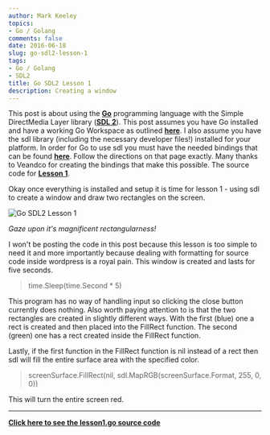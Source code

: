 ```yaml
---
author: Mark Keeley
topics:
- Go / Golang
comments: false
date: 2016-06-18
slug: go-sdl2-lesson-1
tags:
- Go / Golang
- SDL2
title: Go SDL2 Lesson 1
description: Creating a window
---
```


This post is about using the [**Go**](https://golang.org/) programming language with the Simple DirectMedia Layer library ([**SDL 2**](https://www.libsdl.org/)). This post assumes you have Go installed and have a working Go Workspace as outlined [**here**](https://golang.org/doc/install). I also assume you have the sdl library (including the necessary developer files!) installed for your platform. In order for Go to use sdl you must have the needed bindings that can be found [**here**](https://github.com/veandco/go-sdl2). Follow the directions on that page exactly. Many thanks to Veandco for creating the bindings that make this possible. The source code for [**Lesson 1**](https://github.com/MarkKeeley/Go-SDL2-Lessons/blob/master/Lesson01/lesson01.go).

Okay once everything is installed and setup it is time for lesson 1 - using sdl to create a window and draw two rectangles on the screen.

![Go SDL2 Lesson 1](/media/lesson1.png)

<!--more-->

_Gaze upon it's magnificent rectangularness!_


I won't be posting the code in this post because this lesson is too simple to need it and more importantly because dealing with formatting for source code inside wordpress is a royal pain. This window is created and lasts for five seconds.



> time.Sleep(time.Second * 5)


This program has no way of handling input so clicking the close button currently does nothing. Also worth paying attention to is that the two rectangles are created in slightly different ways. With the first (blue) one a rect is created and then placed into the FillRect function. The second (green) one has a rect created inside the FillRect function.


Lastly, if the first function in the FillRect function is nil instead of a rect then sdl will fill the entire surface area with the specified color.


> screenSurface.FillRect(nil, sdl.MapRGB(screenSurface.Format, 255, 0, 0))


This will turn the entire screen red.

* * *

[**Click here to see the lesson1.go source code**](https://github.com/MarkKeeley/Go-SDL2-Lessons/blob/master/Lesson01/lesson01.go "See the lesson 1 source code")
